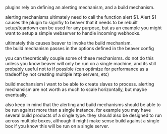 
plugins rely on defining an alerting mechanism, and a build mechanism.

alerting mechanisms ultimately need to call the function alert $1.
Alert $1 causes the plugin to signifiy to beaver that it needs to be rebuilt
setup/teardown can be used for any purpose, but as an example you might want to setup a simple webserver to handle incoming webhooks.

ultimately this causes beaver to invoke the build mechanism.  
the build mechanism passes in the options defined in the beaver config

you can theoretically couple some of these mechanisms.  do not do this unless you know beaver will only be run on a single machine, and its still probably useful not to if possible (can optimize for performance as a tradeoff by not creating multiple http servers, etc)
 
build mechansism i want to be able to create slaves to process.   alerting mechansism are not worth as much to scale horizontally, but maybe eventually.

also keep in mind that the alerting and build mechanisms should be able to be run  against  more  than a single instance.
for example you may have several build products of a single type.  they should also be designed to run across multiple boxes, although it might make 
sense build against a single box if you know this will be run on a single server.


